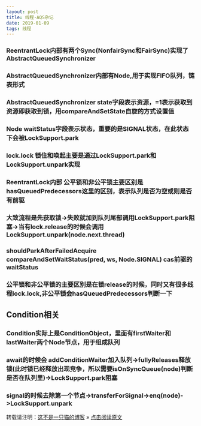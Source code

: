 ```yaml
---
layout: post
title: 线程-AQS杂记
date: 2019-01-09  
tags: 线程
---
```


### ReentrantLock内部有两个Sync(NonfairSync和FairSync)实现了AbstractQueuedSynchronizer

### AbstractQueuedSynchronizer内部有Node,用于实现FIFO队列，链表形式

### AbstractQueuedSynchronizer state字段表示资源，=1表示获取到资源即获取到锁，用compareAndSetState自旋的方式设置值

### Node waitStatus字段表示状态，重要的是SIGNAL状态，在此状态下会被LockSupport.park

### lock.lock 锁住和唤起主要是通过LockSupport.park和LockSupport.unpark实现

### ReentrantLock内部 公平锁和非公平锁主要区别是hasQueuedPredecessors这里的区别，表示队列是否为空或则是否有前驱

### 大致流程是先获取锁->失败就加到队列尾部调用LockSupport.park阻塞->当有lock.release的时候会调用LockSupport.unpark(node.next.thread)

### shouldParkAfterFailedAcquire compareAndSetWaitStatus(pred, ws, Node.SIGNAL) cas前驱的waitStatus

### 公平锁和非公平锁的主要区别是在锁release的时候，同时又有很多线程lock.lock,非公平锁会hasQueuedPredecessors判断一下

## Condition相关
### Condition实际上是ConditionObject，里面有firstWaiter和lastWaiter两个Node节点，用于组成队列
### await的时候会  addConditionWaiter加入队列->fullyReleases释放锁(此时锁已经释放出现竞争，所以需要isOnSyncQueue(node)判断是否在队列里)->LockSupport.park阻塞
### signal的时候去除第一个节点->transferForSignal->enq(node)->LockSupport.unpark


转载请注明：[这不是一只猫的博客](http://1024.notacat.cn) » [点击阅读原文](http://1024.notacat.cn/2019/01/AQS%E6%9D%82%E8%AE%B0/)


